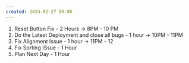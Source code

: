 ```yaml
---
created: 2024-02-27 00:08
---
```



1. Reset Button Fix - 2 Hours -> 8PM - 10 PM
2. Do the Latest Deployment and close all bugs - 1 hour -> 10PM - 11PM 
3. Fix Alignment Issue - 1 hour -> 11PM - 12
4. Fix Sorting ISsue - 1 Hour
5. Plan Next Day - 1 Hour

